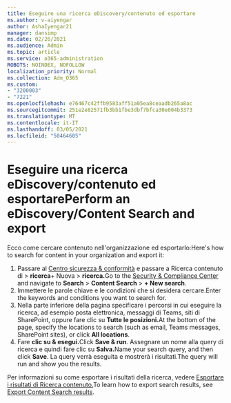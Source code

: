 ```yaml
---
title: Eseguire una ricerca eDiscovery/contenuto ed esportare
ms.author: v-aiyengar
author: AshaIyengar21
manager: dansimp
ms.date: 02/26/2021
ms.audience: Admin
ms.topic: article
ms.service: o365-administration
ROBOTS: NOINDEX, NOFOLLOW
localization_priority: Normal
ms.collection: Adm_O365
ms.custom:
- "3200003"
- "7221"
ms.openlocfilehash: e76467c42ffb9583aff51a05ea8ceaadb265a8ac
ms.sourcegitcommit: 251e2e82571fb3bb1fbe3dbf7bfca30e004b3373
ms.translationtype: MT
ms.contentlocale: it-IT
ms.lasthandoff: 03/05/2021
ms.locfileid: "50464605"
---
```

# <a name="perform-an-ediscoverycontent-search-and-export"></a><span data-ttu-id="22ccc-102">Eseguire una ricerca eDiscovery/contenuto ed esportare</span><span class="sxs-lookup"><span data-stu-id="22ccc-102">Perform an eDiscovery/Content Search and export</span></span>

<span data-ttu-id="22ccc-103">Ecco come cercare contenuto nell'organizzazione ed esportarlo:</span><span class="sxs-lookup"><span data-stu-id="22ccc-103">Here's how to search for content in your organization and export it:</span></span>

1. <span data-ttu-id="22ccc-104">Passare al [Centro sicurezza & conformità](https://go.microsoft.com/fwlink/?linkid=2086958) e passare a Ricerca contenuto di   >  **ricerca**+ Nuova  >  **ricerca.**</span><span class="sxs-lookup"><span data-stu-id="22ccc-104">Go to the [Security & Compliance Center](https://go.microsoft.com/fwlink/?linkid=2086958) and navigate to **Search** > **Content Search** > **+ New search**.</span></span>
1. <span data-ttu-id="22ccc-105">Immettere le parole chiave e le condizioni che si desidera cercare.</span><span class="sxs-lookup"><span data-stu-id="22ccc-105">Enter the keywords and conditions you want to search for.</span></span>
1. <span data-ttu-id="22ccc-106">Nella parte inferiore della pagina specificare i percorsi in cui eseguire la ricerca, ad esempio posta elettronica, messaggi di Teams, siti di SharePoint, oppure fare clic su **Tutte le posizioni.**</span><span class="sxs-lookup"><span data-stu-id="22ccc-106">At the bottom of the page, specify the locations to search (such as email, Teams messages, SharePoint sites), or click **All locations**.</span></span>
1. <span data-ttu-id="22ccc-107">Fare **clic su & esegui.**</span><span class="sxs-lookup"><span data-stu-id="22ccc-107">Click **Save & run**.</span></span> <span data-ttu-id="22ccc-108">Assegnare un nome alla query di ricerca e quindi fare clic su **Salva.**</span><span class="sxs-lookup"><span data-stu-id="22ccc-108">Name your search query, and then click **Save**.</span></span> <span data-ttu-id="22ccc-109">La query verrà eseguita e mostrerà i risultati.</span><span class="sxs-lookup"><span data-stu-id="22ccc-109">The query will run and show you the results.</span></span>

<span data-ttu-id="22ccc-110">Per informazioni su come esportare i risultati della ricerca, vedere [Esportare i risultati di Ricerca contenuto.](https://go.microsoft.com/fwlink/?linkid=2102118)</span><span class="sxs-lookup"><span data-stu-id="22ccc-110">To learn how to export search results, see [Export Content Search results](https://go.microsoft.com/fwlink/?linkid=2102118).</span></span>

